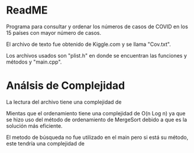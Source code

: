 # ReadME

Programa para consultar y ordenar los números de casos de COVID en los 15 países con mayor número de casos.

El archivo de texto fue obtenido de Kiggle.com y se llama "Cov.txt".

Los archivos usados son "plist.h" en donde se encuentran las funciones y métodos y "main.cpp".

# Análsis de Complejidad

La lectura del archivo tiene una complejidad de

Mientas que el ordenamiento tiene una complejidad de O(n Log n) ya que se hizo uso del método de ordenamiento de  MergeSort debido a que es la solución más eficiente.

El metodo de búsqueda no fue utilizado en el main pero si está su método, este tendría una complejidad de 
